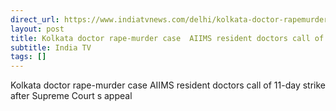 ```yaml
---
direct_url: https://www.indiatvnews.com/delhi/kolkata-doctor-rapemurder-case-aiims-resident-doctors-call-of-11-day-strike-after-supreme-court-appeal-rg-kar-hospital-horror-latest-updates-2024-08-22-948161
layout: post
title: Kolkata doctor rape-murder case  AIIMS resident doctors call of 11-day strike after Supreme Court s appeal
subtitle: India TV
tags: []
---
```


Kolkata doctor rape-murder case  AIIMS resident doctors call of 11-day strike after Supreme Court s appeal
